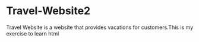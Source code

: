 # Travel-Website2
Travel Website is a website that provides vacations for customers.This is my exercise to learn html 

